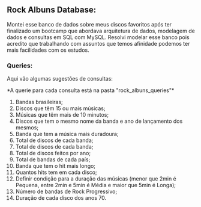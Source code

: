 <h2>Rock Albuns Database:</h2>
<p>Montei esse banco de dados sobre meus discos favoritos após ter finalizado um bootcamp
 que abordava arquitetura de dados, modelagem de dados e consultas em SQL com MySQL. 
 Resolvi modelar esse banco pois acredito que trabalhando com assuntos que temos afinidade
  podemos ter mais facilidades com os estudos.</p>

<h3>Queries:</h3>
<p>Aqui vão algumas sugestões de consultas: </p>
<p>*A querie para cada consulta está na pasta "rock_albuns_queries"*

1. Bandas brasileiras;
2. Discos que têm 15 ou mais músicas;
3. Músicas que têm mais de 10 minutos;
4. Discos que tem o mesmo nome da banda e ano de lançamento dos mesmos;
5. Banda que tem a música mais duradoura;
6. Total de discos de cada banda;
7. Total de discos de cada banda;
8. Total de discos feitos por ano;
9. Total de bandas de cada país;
10. Banda que tem o hit mais longo;
11. Quantos hits tem em cada disco;
12. Definir condição para a duração das músicas (menor que 2min é Pequena, entre 2min e 5min é Média e maior que 5min é Longa);
13. Número de bandas de Rock Progressivo;
14. Duração de cada disco dos anos 70.
